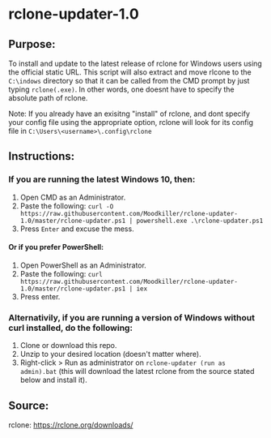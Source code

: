 # rclone-updater-1.0

## Purpose:

To install and update to the latest release of rclone for Windows users using the official static URL. This script will also extract and move rlcone to the `C:\indows` directory so that it can be called from the CMD prompt by just typing `rclone(.exe)`. In other words, one doesnt have to specify the absolute path of rclone. 

Note: If you already have an exisitng "install" of rclone, and dont specify your config file using the appropriate option, rclone will look for its config file in `C:\Users\<username>\.config\rclone`

## Instructions:
### If you are running the latest Windows 10, then:
1. Open CMD as an Administrator.
2. Paste the following: `curl -O https://raw.githubusercontent.com/Moodkiller/rclone-updater-1.0/master/rclone-updater.ps1 | powershell.exe .\rclone-updater.ps1`
3. Press `Enter` and excuse the mess. 

#### Or if you prefer PowerShell:
1. Open PowerShell as an Administrator.
2. Paste the following: `curl https://raw.githubusercontent.com/Moodkiller/rclone-updater-1.0/master/rclone-updater.ps1 | iex`
3. Press enter.

### Alternativily, if you are running a version of Windows without curl installed, do the following:
1. Clone or download this repo.
2. Unzip to your desired location (doesn't matter where).
3. Right-click > Run as administrator on `rclone-updater (run as admin).bat` (this will download the latest rclone from the source stated below and install it).

## Source:
rclone: https://rclone.org/downloads/
